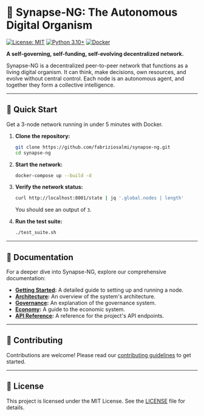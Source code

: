 # 🧬 Synapse-NG: The Autonomous Digital Organism

[![License: MIT](https://img.shields.io/badge/License-MIT-yellow.svg)](https://opensource.org/licenses/MIT)
[![Python 3.10+](https://img.shields.io/badge/python-3.10+-blue.svg)](https://www.python.org/downloads/)
[![Docker](https://img.shields.io/badge/docker-required-blue.svg)](https://www.docker.com/)

**A self-governing, self-funding, self-evolving decentralized network.**

Synapse-NG is a decentralized peer-to-peer network that functions as a living digital organism. It can think, make decisions, own resources, and evolve without central control. Each node is an autonomous agent, and together they form a collective intelligence.



---

## 🚀 Quick Start

Get a 3-node network running in under 5 minutes with Docker.

1.  **Clone the repository:**
    ```bash
    git clone https://github.com/fabriziosalmi/synapse-ng.git
    cd synapse-ng
    ```

2.  **Start the network:**
    ```bash
    docker-compose up --build -d
    ```

3.  **Verify the network status:**
    ```bash
    curl http://localhost:8001/state | jq '.global.nodes | length'
    ```
    You should see an output of `3`.

4.  **Run the test suite:**
    ```bash
    ./test_suite.sh
    ```

---

## 📖 Documentation

For a deeper dive into Synapse-NG, explore our comprehensive documentation:

*   **[Getting Started](docs/getting-started.md):** A detailed guide to setting up and running a node.
*   **[Architecture](docs/architecture.md):** An overview of the system's architecture.
*   **[Governance](docs/governance.md):** An explanation of the governance system.
*   **[Economy](docs/economy.md):** A guide to the economic system.
*   **[API Reference](docs/api-reference.md):** A reference for the project's API endpoints.

---

## 🤝 Contributing

Contributions are welcome! Please read our [contributing guidelines](docs/contributing.md) to get started.

---

## 📄 License

This project is licensed under the MIT License. See the [LICENSE](LICENSE) file for details.